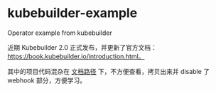 # kubebuilder-example
Operator example from kubebuilder

近期 Kubebuilder 2.0 正式发布，并更新了官方文档： https://book.kubebuilder.io/introduction.html。

其中的项目代码混杂在 [文档路径](https://github.com/kubernetes-sigs/kubebuilder/tree/master/docs/book/src/cronjob-tutorial/testdata) 下，不方便查看，拷贝出来并 disable 了 webhook 部分，方便学习。
